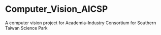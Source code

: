 # Computer_Vision_AICSP
A computer vision project for Academia-Industry Consortium for Southern Taiwan Science Park

